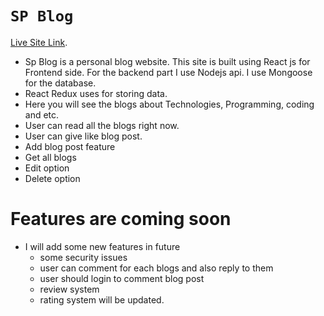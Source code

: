 # `SP Blog`

[Live Site Link](https://sp-tech-blog.netlify.app/).

* Sp Blog is a personal blog website. This site is built using React js for Frontend side. For the backend part I use Nodejs api. I use Mongoose for the database. 
* React Redux uses for storing data.
* Here you will see the blogs about Technologies, Programming, coding and etc.
* User can read all the blogs right now.
* User can give like blog post.
* Add blog post feature
* Get all blogs 
* Edit option
* Delete option
# Features are coming soon
* I will add some new features in future
    - some security issues
    - user can comment for each blogs and also reply to them
    - user should login to comment blog post
    - review system 
    - rating system will be updated.